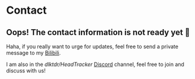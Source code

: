 # Contact
## Oops! The contact information is not ready yet 🤪

Haha, if you really want to urge for updates, feel free to send a private message to my [Bilibili](https://space.bilibili.com/162267190).

I am also in the *dlktdr/HeadTracker* [Discord](https://discord.com/invite/ux5hEaNSPQ) channel, feel free to join and discuss with us!